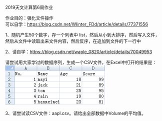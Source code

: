 2019天文计算第6周作业  
  
作业目的：强化文件操作  
可以自学：https://blog.csdn.net/WIinter_FDd/article/details/77371556  

1、随机产生50个数字，存一个列表中 list，然后从小到大排序，然后写入文件，然后从文件中读取出来文件内容，然后反序，在追加到文件的下一行中  
  
2、请自学：https://blog.csdn.net/waple_0820/article/details/70049953  
  
请尝试用大家学过的数据序列，生成一个CSV文件，在Excel中打开的结果是：  
![](./作业图片/图片.png)  

3、请尝试读CSV文件：aapl.csv。请给出全部数据中Volume的平均值。  
